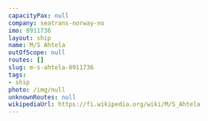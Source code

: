 ```yaml
---
capacityPax: null
company: seatrans-norway-no
imo: 8911736
layout: ship
name: M/S Ahtela
outOfScope: null
routes: []
slug: m-s-ahtela-8911736
tags:
- ship
photo: /img/null
unknownRoutes: null
wikipediaUrl: https://fi.wikipedia.org/wiki/M/S_Ahtela
---
```

